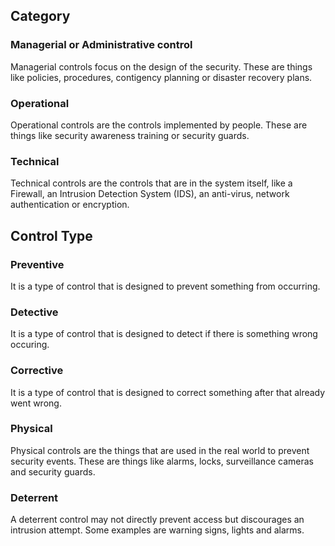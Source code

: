 ## Category
### Managerial or Administrative control
Managerial controls focus on the design of the security. These are things like policies, procedures, contigency planning or disaster recovery plans.
### Operational
Operational controls are the controls implemented by people. These are things like security awareness training or security guards.
### Technical
Technical controls are the controls that are in the system itself, like a Firewall, an Intrusion Detection System (IDS), an anti-virus, network authentication or encryption.

## Control Type
### Preventive
It is a type of control that is designed to prevent something from occurring.
### Detective
It is a type of control that is designed to detect if there is something wrong occuring.
### Corrective
It is a type of control that is designed to correct something after that already went wrong.
### Physical
Physical controls are the things that are used in the real world to prevent security events. These are things like alarms, locks, surveillance cameras and security guards.
### Deterrent
A deterrent control may not directly prevent access but discourages an intrusion attempt. Some examples are warning signs, lights and alarms.  
